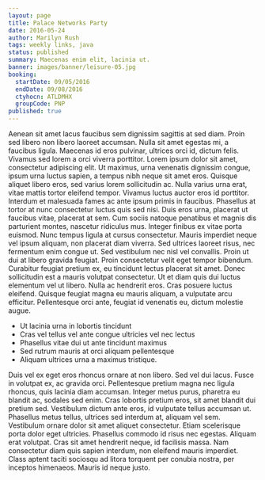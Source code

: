```yaml
---
layout: page
title: Palace Networks Party
date: 2016-05-24
author: Marilyn Rush
tags: weekly links, java
status: published
summary: Maecenas enim elit, lacinia ut.
banner: images/banner/leisure-05.jpg
booking:
  startDate: 09/05/2016
  endDate: 09/08/2016
  ctyhocn: ATLDMHX
  groupCode: PNP
published: true
---
```

Aenean sit amet lacus faucibus sem dignissim sagittis at sed diam. Proin sed libero non libero laoreet accumsan. Nulla sit amet egestas mi, a faucibus ligula. Maecenas id eros pulvinar, ultrices orci id, dictum felis. Vivamus sed lorem a orci viverra porttitor. Lorem ipsum dolor sit amet, consectetur adipiscing elit. Ut maximus, urna venenatis dignissim congue, ipsum urna luctus sapien, a tempus nibh neque sit amet eros. Quisque aliquet libero eros, sed varius lorem sollicitudin ac. Nulla varius urna erat, vitae mattis tortor eleifend tempor. Vivamus luctus auctor eros id porttitor. Interdum et malesuada fames ac ante ipsum primis in faucibus. Phasellus at tortor at nunc consectetur luctus quis sed nisi.
Duis eros urna, placerat ut faucibus vitae, placerat at sem. Cum sociis natoque penatibus et magnis dis parturient montes, nascetur ridiculus mus. Integer finibus ex vitae porta euismod. Nunc tempus ligula at cursus consectetur. Mauris imperdiet neque vel ipsum aliquam, non placerat diam viverra. Sed ultrices laoreet risus, nec fermentum enim congue ut. Sed vestibulum nec nisl vel convallis. Proin ut dui at libero gravida feugiat. Proin consectetur velit eget tempor bibendum. Curabitur feugiat pretium ex, eu tincidunt lectus placerat sit amet. Donec sollicitudin est a mauris volutpat consectetur. Ut et diam quis dui luctus elementum vel ut libero. Nulla ac hendrerit eros. Cras posuere luctus eleifend. Quisque feugiat magna eu mauris aliquam, a vulputate arcu efficitur. Pellentesque orci ante, feugiat id venenatis eu, dictum molestie augue.

* Ut lacinia urna in lobortis tincidunt
* Cras vel tellus vel ante congue ultricies vel nec lectus
* Phasellus vitae dui ut ante tincidunt maximus
* Sed rutrum mauris at orci aliquam pellentesque
* Aliquam ultrices urna a maximus tristique.

Duis vel ex eget eros rhoncus ornare at non libero. Sed vel dui lacus. Fusce in volutpat ex, ac gravida orci. Pellentesque pretium magna nec ligula rhoncus, quis lacinia diam accumsan. Integer metus purus, pharetra eu blandit ac, sodales sed enim. Cras lobortis pretium eros, sit amet blandit dui pretium sed. Vestibulum dictum ante eros, id vulputate tellus accumsan ut. Phasellus metus tellus, ultrices sed interdum at, aliquam vel sem. Vestibulum ornare dolor sit amet aliquet consectetur. Etiam scelerisque porta dolor eget ultricies. Phasellus commodo id risus nec egestas. Aliquam erat volutpat. Cras sit amet hendrerit neque, id facilisis massa. Nam consectetur diam quis sapien interdum, non eleifend mauris imperdiet. Class aptent taciti sociosqu ad litora torquent per conubia nostra, per inceptos himenaeos. Mauris id neque justo.
